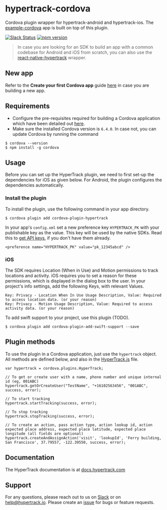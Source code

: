# hypertrack-cordova
Cordova plugin wrapper for hypertrack-android and hypertrack-ios. The [example-cordova](https://github.com/hypertrack/example-cordova/) app is built on top of this plugin.

[![Slack Status](http://slack.hypertrack.io/badge.svg)](http://slack.hypertrack.io) [![npm version](https://badge.fury.io/js/cordova-plugin-hypertrack.svg)](https://badge.fury.io/js/cordova-plugin-hypertrack)

> In case you are looking for an SDK to build an app with a common codebase for Android and iOS from scratch, you can also use the [react-native-hypertrack](https://github.com/hypertrack/react-native-hypertrack/) wrapper.

## New app
Refer to the **Create your first Cordova app** guide [here](https://cordova.apache.org/docs/en/latest/guide/cli/index.html) in case you are building a new app.

## Requirements
- Configure the pre-requisites required for building a Cordova application which have been detailed out [here](https://cordova.apache.org/docs/en/latest/guide/cli/index.html#install-pre-requisites-for-building).
- Make sure the installed Cordova version is `6.4.0`. In case not, you can update Cordova by running the command
```
$ cordova --version
$ npm install -g cordova
```

## Usage
Before you can set up the HyperTrack plugin, we need to first set-up the dependencies for iOS as given below. For Android, the plugin configures the dependencies automatically.

### Install the plugin
To install the plugin, use the following command in your app directory.
```
$ cordova plugin add cordova-plugin-hypertrack
```

In your app's `config.xml` set a new preference key `HYPERTRACK_PK` with your publishable key as the value. This key will be used by the native SDKs. Read this to [get API keys](http://docs.hypertrack.io/docs/get-api-keys), if you don't have them already.
```
<preference name="HYPERTRACK_PK" value="pk_12345abcd" />
```

### iOS
The SDK requires Location (When in Use) and Motion permissions to track locations and activity. iOS requires you to set a reason for these permissions, which is displayed in the dialog box to the user. In your project's info settings, add the following Keys, with relevant Values.
```
Key: Privacy - Location When In Use Usage Description, Value: Required to access location data. (or your reason)
Key: Privacy - Motion Usage Description, Value: Required to access activity data. (or your reason)
```

To add swift support to your project, use this plugin (TODO).
```
$ cordova plugin add cordova-plugin-add-swift-support --save
```

## Plugin methods
To use the plugin in a Cordova application, just use the `hypertrack` object. All methods are defined below, and also in the [HyperTrack.js](https://github.com/hypertrack/hypertrack-cordova/blob/master/www/HyperTrack.js) file.

```
var hypertrack = cordova.plugins.HyperTrack;

// To get or create user with a name, phone number and unique internal id (eg, 001ABC)
hypertrack.getOrCreateUser("TestName", "+16102563456", "001ABC", success, error);

// To start tracking
hypertrack.startTracking(success, error);

// To stop tracking
hypertrack.stopTracking(success, error);

// To create an action, pass action type, action lookup id, action expected place address, expected place latitude, expected place longitude (all fields are optional)
hypertrack.createAndAssignAction('visit', 'lookupId', 'Ferry building, San Francisco', 37.79557, -122.39550, success, error);
```

## Documentation
The HyperTrack documentation is at [docs.hypertrack.com](http://docs.hypertrack.com/)

## Support
For any questions, please reach out to us on [Slack](http://slack.hypertrack.io/) or on help@hypertrack.io. Please create an [issue](https://github.com/hypertrack/hypertrack-cordova/issues) for bugs or feature requests.
